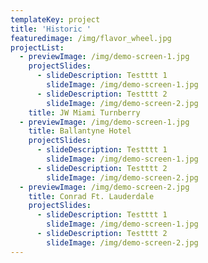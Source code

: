 ```yaml
---
templateKey: project
title: 'Historic '
featuredimage: /img/flavor_wheel.jpg
projectList:
  - previewImage: /img/demo-screen-1.jpg
    projectSlides:
      - slideDescription: Testttt 1
        slideImage: /img/demo-screen-1.jpg
      - slideDescription: Testttt 2
        slideImage: /img/demo-screen-2.jpg
    title: JW Miami Turnberry
  - previewImage: /img/demo-screen-1.jpg
    title: Ballantyne Hotel
    projectSlides:
      - slideDescription: Testttt 1
        slideImage: /img/demo-screen-1.jpg
      - slideDescription: Testttt 2
        slideImage: /img/demo-screen-2.jpg
  - previewImage: /img/demo-screen-2.jpg
    title: Conrad Ft. Lauderdale
    projectSlides:
      - slideDescription: Testttt 1
        slideImage: /img/demo-screen-1.jpg
      - slideDescription: Testttt 2
        slideImage: /img/demo-screen-2.jpg
---
```


